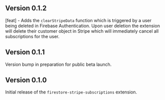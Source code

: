 ## Version 0.1.2

[feat] - Adds the `clearStripeData` function which is triggered by a user being deleted in Firebase Authentication. Upon user deletion the extension will delete their customer object in Stripe which will immediately cancel all subscriptions for the user.

## Version 0.1.1

Version bump in preparation for public beta launch.

## Version 0.1.0

Initial release of the `firestore-stripe-subscriptions` extension.
